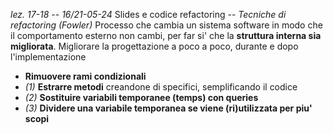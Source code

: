 *lez. 17-18 -- 16/21-05-24*
Slides e codice refactoring -- *Tecniche di refactoring (Fowler)*
Processo che cambia un sistema software in modo che il comportamento esterno non cambi, per far si' che la **struttura interna sia migliorata**. 
Migliorare la progettazione a poco a poco, durante e dopo l'implementazione

* **Rimuovere rami condizionali** 
* *(1)* **Estrarre metodi** creandone di specifici, semplificando il codice
* *(2)* **Sostituire variabili temporanee (temps) con queries**
* *(3)* **Dividere una variabile temporanea se viene (ri)utilizzata per piu' scopi**